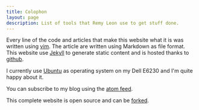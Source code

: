 ```yaml
---
title: Colophon
layout: page
description: List of tools that Remy Leon use to get stuff done.
---
```


Every line of the code and articles that make this website what it is
was written using [vim](http://www.vim.org/). The article are written
using Markdown as file format. This website use
[Jekyll](http://jekyllrb.com/) to generate static content and is hosted
thanks to [github](http://github.com).

I currently use [Ubuntu](http://ubuntu.com) as operating system on my Dell
E6230 and I'm quite happy about it.

You can subscribe to my blog using the [atom feed](/atom.xml).

This complete website is open source and can be
[forked](//github.com/sieben/sieben.github.com/).
